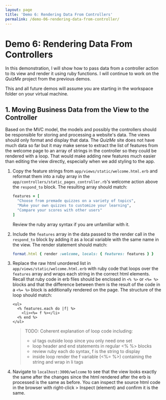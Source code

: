 ```yaml
---
layout: page
title: 'Demo 6: Rendering Data From Controllers'
permalink: /demo-06-rendering-data-from-controller/
---
```


# Demo 6: Rendering Data From Controllers

In this demonstration, I will show how to pass data from a controller action to its view and render it using ruby functions. I will continue to work on the _QuizMe_ project from the previous demos.

This and all future demos will assume you are starting in the workspace folder on your virtual machine.

## 1. Moving Business Data from the View to the Controller

Based on the MVC model, the models and possibly the controllers should be responsible for storing and processing a website's data. The views should only format and display that data. The _QuizMe_ site does not have much data so far but it may make sense to extract the list of features from the welcome page to an array of strings in the controller so they could be rendered with a loop. That would make adding new features much easier than editing the view directly, especially when we add styling to the app.

1. Copy the feature strings from `app/views/static/welcome.html.erb` and reformat them into a ruby array in the `app/controllers/static_pages_controller.rb`'s welcome action above the `respond_to` block. The resulting array should match:

    ```ruby
    features = [
      "Choose from premade quizzes on a variety of topics",
      "Make your own quizzes to customize your learning",
      "Compare your scores with other users"
    ]
    ```

    Review the ruby array syntax if you are unfamiliar with it.

1. Include the `features` array in the data passed to the render call in the `respond_to` block by adding it as a local variable with the same name in the view. The render statement should match:

    ```ruby
    format.html { render :welcome, locals: { features: features } }
    ```

1. Replace the raw html unordered list in `app/views/static/welcome.html.erb` with ruby code that loops over the `features` array and wraps each string in the correct html elements. Recall that ruby code in erb files should be enclosed in `<% %>` or `<%= %>` blocks and that the difference between them is the result of the code in a `<%= %>` block is additionally rendered on the page. The structure of the loop should match:

    ```erb
    <ul>
      <% features.each do |f| %>
        <li><%= f %></li>
      <% end %>
    </ul>
    ```

    > TODO: Coherent explanation of loop code including:
    >
    > - ul tags outside loop since you only need one set
    > - loop header and end statements in regular <% %> blocks
    > - review ruby each do syntax, f is the string to display
    > - inside loop render the f variable (<%= %>) containing the string and wrap in li tags
    >

1. Navigate to `localhost:3000/welcome` to see that the view looks exactly the same after the changes since the html rendered after the erb is processed is the same as before. You can inspect the source html code in the browser with right-click > Inspect (element) and confirm it is the same.

